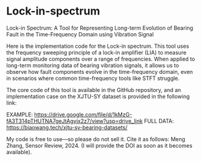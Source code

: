 # Lock-in-spectrum
Lock-in Spectrum: A Tool for Representing Long-term Evolution of Bearing Fault in the Time-Frequency Domain using Vibration Signal 

Here is the implementation code for the Lock-in spectrum. This tool uses the frequency sweeping principle of a lock-in amplifier (LIA) to measure signal amplitude components over a range of frequencies. When applied to long-term monitoring data of bearing vibration signals, it allows us to observe how fault components evolve in the time-frequency domain, even in scenarios where common time-frequency tools like STFT struggle.

The core code of this tool is available in the GitHub repository, and an implementation case on the XJTU-SY dataset is provided in the following link: 

EXAMPLE: https://drive.google.com/file/d/1kMzG-fA3T314pTHUTNA7geJtAgyjx2z7/view?usp=drive_link
FULL DATA: https://biaowang.tech/xjtu-sy-bearing-datasets/

My code is free to use—so please do not sell it. Cite it as follows: Meng Zhang, Sensor Review, 2024. (I will provide the DOI as soon as it becomes available).
